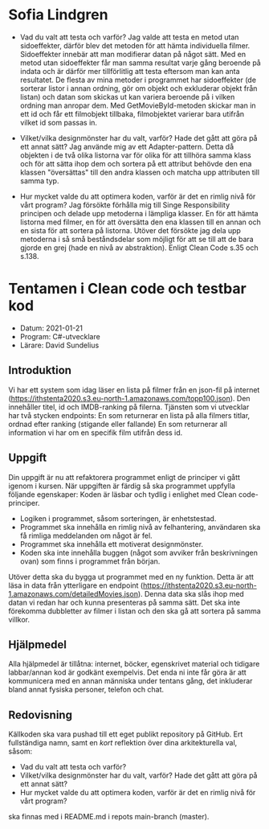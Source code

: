 # Sofia Lindgren
- Vad du valt att testa och varför?
Jag valde att testa en metod utan sidoeffekter, därför blev det metoden för att hämta individuella filmer. Sidoeffekter innebär att man modifierar datan på något sätt. Med en metod utan sidoeffekter får man samma resultat varje gång beroende på indata och är därför mer tillförlitlig att testa eftersom man kan anta resultatet. De flesta av mina metoder i programmet har sidoeffekter (de sorterar listor i annan ordning, gör om objekt och exkluderar objekt från listan) och datan som skickas ut kan variera beroende på i vilken ordning man anropar dem. Med GetMovieById-metoden skickar man in ett id och får ett filmobjekt tillbaka, filmobjektet varierar bara utifrån vilket id som passas in.

- Vilket/vilka designmönster har du valt, varför? Hade det gått att göra på ett annat sätt?
Jag använde mig av ett Adapter-pattern. Detta då objekten i de två olika listorna var för olika för att tillhöra samma klass och för att sätta ihop dem och sortera på ett attribut behövde den ena klassen "översättas" till den andra klassen och matcha upp attributen till samma typ. 

- Hur mycket valde du att optimera koden, varför är det en rimlig nivå för vårt program?
Jag försökte förhålla mig till Singe Responsibility principen och delade upp metoderna i lämpliga klasser. En för att hämta listorna med filmer, en för att översätta den ena klassen till en annan och en sista för att sortera på listorna. Utöver det försökte jag dela upp metoderna i så små beståndsdelar som möjligt för att se till att de bara gjorde en grej (hade en nivå av abstraktion). Enligt Clean Code s.35 och s.138.

# Tentamen i Clean code och testbar kod

- Datum: 2021-01-21
- Program: C#-utvecklare
- Lärare: David Sundelius

## Introduktion
Vi har ett system som idag läser en lista på filmer från en json-fil på internet (https://ithstenta2020.s3.eu-north-1.amazonaws.com/topp100.json). Den innehåller titel, id och IMDB-ranking på filerna. Tjänsten som vi utvecklar har två stycken endpoints:
En som returnerar en lista på alla filmers titlar, ordnad efter ranking (stigande eller fallande)
En som returnerar all information vi har om en specifik film utifrån dess id.

## Uppgift
Din uppgift är nu att refaktorera programmet enligt de principer vi gått igenom i kursen. När uppgiften är färdig så ska programmet uppfylla följande egenskaper:
Koden är läsbar och tydlig i enlighet med Clean code-principer.
- Logiken i programmet, såsom sorteringen, är enhetstestad.
- Programmet ska innehålla en rimlig nivå av felhantering, användaren ska få rimliga meddelanden om något är fel.
- Programmet ska innehålla ett motiverat designmönster.
- Koden ska inte innehålla buggen (något som avviker från beskrivningen ovan) som finns i programmet från början.

Utöver detta ska du bygga ut programmet med en ny funktion. Detta är att läsa in data från ytterligare en endpoint (https://ithstenta2020.s3.eu-north-1.amazonaws.com/detailedMovies.json). Denna data ska slås ihop med datan vi redan har och kunna presenteras på samma sätt. Det ska inte förekomma dubbletter av filmer i listan och den ska gå att sortera på samma villkor.

## Hjälpmedel
Alla hjälpmedel är tillåtna: internet, böcker, egenskrivet material och tidigare labbar/annan kod är godkänt exempelvis. Det enda ni inte får göra är att kommunicera med en annan människa under tentans gång, det inkluderar bland annat fysiska personer, telefon och chat.

## Redovisning
Källkoden ska vara pushad till ett eget publikt repository på GitHub. Ert fullständiga namn, samt en *kort* reflektion över dina arkitekturella val, såsom:

- Vad du valt att testa och varför?
- Vilket/vilka designmönster har du valt, varför? Hade det gått att göra på ett annat sätt?
- Hur mycket valde du att optimera koden, varför är det en rimlig nivå för vårt program?

ska finnas med i README.md i repots main-branch (master).
